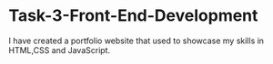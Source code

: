 # Task-3-Front-End-Development
I have created a portfolio website that used to showcase my skills in HTML,CSS and JavaScript.
